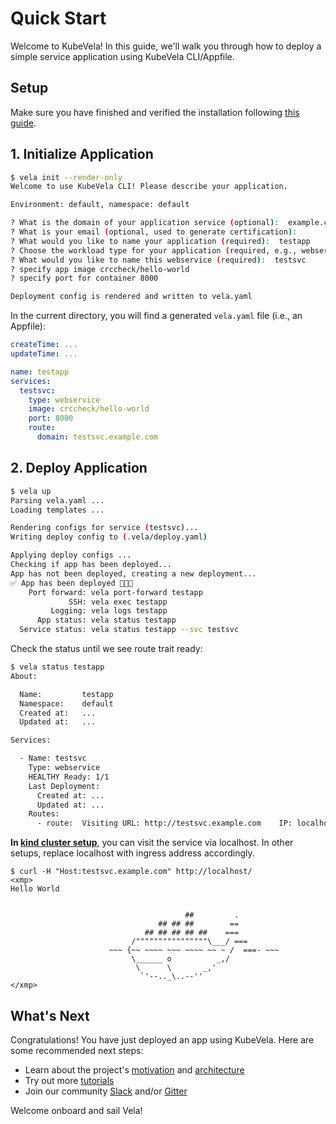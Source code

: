 # Quick Start

Welcome to KubeVela! In this guide, we'll walk you through how to deploy a simple service application using KubeVela CLI/Appfile.

## Setup

Make sure you have finished and verified the installation following [this guide](./install.md).

## 1. Initialize Application

```bash
$ vela init --render-only
Welcome to use KubeVela CLI! Please describe your application.

Environment: default, namespace: default

? What is the domain of your application service (optional):  example.com
? What is your email (optional, used to generate certification):
? What would you like to name your application (required):  testapp
? Choose the workload type for your application (required, e.g., webservice):  webservice
? What would you like to name this webservice (required):  testsvc
? specify app image crccheck/hello-world
? specify port for container 8000

Deployment config is rendered and written to vela.yaml
```

In the current directory, you will find a generated `vela.yaml` file (i.e., an Appfile):

```yaml
createTime: ...
updateTime: ...

name: testapp
services:
  testsvc:
    type: webservice
    image: crccheck/hello-world
    port: 8000
    route:
      domain: testsvc.example.com
```

## 2. Deploy Application

```bash
$ vela up
Parsing vela.yaml ...
Loading templates ...

Rendering configs for service (testsvc)...
Writing deploy config to (.vela/deploy.yaml)

Applying deploy configs ...
Checking if app has been deployed...
App has not been deployed, creating a new deployment...
✅ App has been deployed 🚀🚀🚀
    Port forward: vela port-forward testapp
             SSH: vela exec testapp
         Logging: vela logs testapp
      App status: vela status testapp
  Service status: vela status testapp --svc testsvc
```

Check the status until we see route trait ready:
```bash
$ vela status testapp
About:

  Name:      	testapp
  Namespace: 	default
  Created at:	...
  Updated at:	...

Services:

  - Name: testsvc
    Type: webservice
    HEALTHY Ready: 1/1
    Last Deployment:
      Created at: ...
      Updated at: ...
    Routes:
      - route: 	Visiting URL: http://testsvc.example.com	IP: localhost
```

**In [kind cluster setup](./install.md#kind)**, you can visit the service via localhost. In other setups, replace localhost with ingress address accordingly.

```
$ curl -H "Host:testsvc.example.com" http://localhost/
<xmp>
Hello World


                                       ##         .
                                 ## ## ##        ==
                              ## ## ## ## ##    ===
                           /""""""""""""""""\___/ ===
                      ~~~ {~~ ~~~~ ~~~ ~~~~ ~~ ~ /  ===- ~~~
                           \______ o          _,/
                            \      \       _,'
                             `'--.._\..--''
</xmp>
```

## What's Next

Congratulations! You have just deployed an app using KubeVela. Here are some recommended next steps:

- Learn about the project's [motivation](./introduction.md) and [architecture](./design.md)
- Try out more [tutorials](./developers/config-enviroments.md)
- Join our community [Slack](https://cloud-native.slack.com/archives/C01BLQ3HTJA) and/or [Gitter](https://gitter.im/oam-dev/community)

Welcome onboard and sail Vela!
